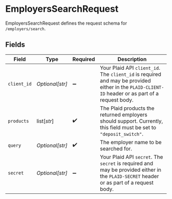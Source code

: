 # EmployersSearchRequest

EmployersSearchRequest defines the request schema for `/employers/search`.


## Fields

| Field                                                                                                                                            | Type                                                                                                                                             | Required                                                                                                                                         | Description                                                                                                                                      |
| ------------------------------------------------------------------------------------------------------------------------------------------------ | ------------------------------------------------------------------------------------------------------------------------------------------------ | ------------------------------------------------------------------------------------------------------------------------------------------------ | ------------------------------------------------------------------------------------------------------------------------------------------------ |
| `client_id`                                                                                                                                      | *Optional[str]*                                                                                                                                  | :heavy_minus_sign:                                                                                                                               | Your Plaid API `client_id`. The `client_id` is required and may be provided either in the `PLAID-CLIENT-ID` header or as part of a request body. |
| `products`                                                                                                                                       | list[*str*]                                                                                                                                      | :heavy_check_mark:                                                                                                                               | The Plaid products the returned employers should support. Currently, this field must be set to `"deposit_switch"`.                               |
| `query`                                                                                                                                          | *Optional[str]*                                                                                                                                  | :heavy_check_mark:                                                                                                                               | The employer name to be searched for.                                                                                                            |
| `secret`                                                                                                                                         | *Optional[str]*                                                                                                                                  | :heavy_minus_sign:                                                                                                                               | Your Plaid API `secret`. The `secret` is required and may be provided either in the `PLAID-SECRET` header or as part of a request body.          |